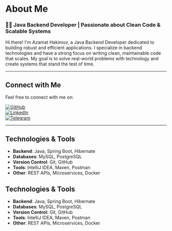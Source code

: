# About Me

### 👨‍💻 Java Backend Developer | Passionate about Clean Code & Scalable Systems

Hi there! I'm Azamat Hakimov, a Java Backend Developer dedicated to building robust and efficient applications. I specialize in backend technologies and have a strong focus on writing clean, maintainable code that scales. My goal is to solve real-world problems with technology and create systems that stand the test of time.

---

## Connect with Me

Feel free to connect with me on:

[![GitHub](https://img.shields.io/badge/GitHub-000000?style=flat&logo=github&logoColor=white)](https://github.com/azamat-hakimov)  
[![LinkedIn](https://img.shields.io/badge/LinkedIn-0077B5?style=flat&logo=linkedin&logoColor=white)](https://www.linkedin.com/in/azamathakimov/)  
[![Telegram](https://img.shields.io/badge/Telegram-0088cc?style=flat&logo=telegram&logoColor=white)](https://t.me/azamat9i)


---

## Technologies & Tools

- **Backend**: Java, Spring Boot, Hibernate
- **Databases**: MySQL, PostgreSQL
- **Version Control**: Git, GitHub
- **Tools**: IntelliJ IDEA, Maven, Postman
- **Other**: REST APIs, Microservices, Docker


## Technologies & Tools

- **Backend**: Java, Spring Boot, Hibernate
- **Databases**: MySQL, PostgreSQL
- **Version Control**: Git, GitHub
- **Tools**: IntelliJ IDEA, Maven, Postman
- **Other**: REST APIs, Microservices, Docker


